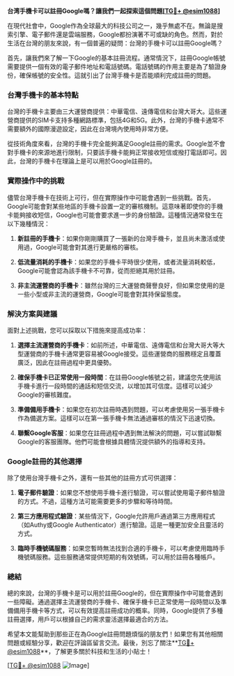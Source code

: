 **台湾手機卡可以註冊Google嗎？讓我們一起探索這個問題[[TG💪+ @esim1088](https://t.me/s/esim1088)]**

在現代社會中，Google作為全球最大的科技公司之一，幾乎無處不在。無論是搜索引擎、電子郵件還是雲端服務，Google都扮演著不可或缺的角色。然而，對於生活在台灣的朋友來說，有一個普遍的疑問：台灣的手機卡可以註冊Google嗎？

首先，讓我們來了解一下Google的基本註冊流程。通常情況下，註冊Google帳號需要提供一個有效的電子郵件地址和電話號碼。電話號碼的作用主要是為了驗證身份，確保帳號的安全性。這就引出了台灣手機卡是否能順利完成註冊的問題。

### 台灣手機卡的基本特點

台灣的手機卡主要由三大運營商提供：中華電信、遠傳電信和台灣大哥大。這些運營商提供的SIM卡支持多種網路標準，包括4G和5G。此外，台灣的手機卡通常不需要額外的國際漫遊設定，因此在台灣境內使用時非常方便。

從技術角度來看，台灣的手機卡完全能夠滿足Google註冊的需求。Google並不會對手機卡的來源地進行限制，只要該手機卡能夠正常接收短信或撥打電話即可。因此，台灣的手機卡在理論上是可以用於Google註冊的。

### 實際操作中的挑戰

儘管台灣手機卡在技術上可行，但在實際操作中可能會遇到一些挑戰。首先，Google可能會對某些地區的手機卡設置一定的審核機制。這意味著即使你的手機卡能夠接收短信，Google也可能會要求進一步的身份驗證。這種情況通常發生在以下幾種情況：

1. **新註冊的手機卡**：如果你剛剛購買了一張新的台灣手機卡，並且尚未激活或使用過，Google可能會對其進行更嚴格的審核。
   
2. **低流量消耗的手機卡**：如果您的手機卡平時很少使用，或者流量消耗較低，Google可能會認為該手機卡不可靠，從而拒絕其用於註冊。

3. **非主流運營商的手機卡**：雖然台灣的三大運營商聲譽良好，但如果您使用的是一些小型或非主流的運營商，Google可能會對其持保留態度。

### 解決方案與建議

面對上述挑戰，您可以採取以下措施來提高成功率：

1. **選擇主流運營商的手機卡**：如前所述，中華電信、遠傳電信和台灣大哥大等大型運營商的手機卡通常更容易被Google接受。這些運營商的服務穩定且覆蓋廣泛，因此在註冊過程中更具優勢。

2. **確保手機卡已正常使用一段時間**：在註冊Google帳號之前，建議您先使用該手機卡進行一段時間的通話和短信交流，以增加其可信度。這樣可以減少Google的審核難度。

3. **準備備用手機卡**：如果您在初次註冊時遇到問題，可以考慮使用另一張手機卡作為備選方案。這樣可以在第一張手機卡無法通過審核的情況下迅速切換。

4. **聯繫Google客服**：如果您在註冊過程中遇到無法解決的問題，可以嘗試聯繫Google的客服團隊。他們可能會根據具體情況提供額外的指導和支持。

### Google註冊的其他選擇

除了使用台灣手機卡之外，還有一些其他的註冊方式可供選擇：

1. **電子郵件驗證**：如果您不想使用手機卡進行驗證，可以嘗試使用電子郵件驗證的方式。不過，這種方法可能需要更多的步驟和等待時間。

2. **第三方應用程式驗證**：某些情況下，Google允許用戶通過第三方應用程式（如Authy或Google Authenticator）進行驗證。這是一種更加安全且靈活的方式。

3. **臨時手機號碼服務**：如果您暫時無法找到合適的手機卡，可以考慮使用臨時手機號碼服務。這些服務通常提供短期的有效號碼，可以用於註冊各種帳戶。

### 總結

總的來說，台灣的手機卡是可以用於註冊Google的，但在實際操作中可能會遇到一些障礙。通過選擇主流運營商的手機卡、確保手機卡已正常使用一段時間以及準備備用手機卡等方式，可以有效提高註冊成功的概率。同時，Google提供了多種註冊選擇，用戶可以根據自己的需求靈活選擇最適合的方法。

希望本文能幫助到那些正在為Google註冊問題煩惱的朋友們！如果您有其他相關問題或經驗分享，歡迎在評論區留言交流。最後，別忘了關注**[TG💪+ @esim1088](https://t.me/s/esim1088)**，了解更多關於科技和生活的小貼士！

[[TG💪+ @esim1088](https://t.me/s/esim1088) ![Image](https://i.postimg.cc/4NQfJmqS/Snipaste-2025-05-13-00-14-12.png)]